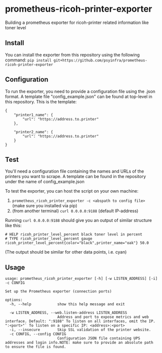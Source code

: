 # prometheus-ricoh-printer-exporter
Building a prometheus exporter for ricoh-printer related information like toner level

## Install
You can install the exporter from this repository using the following command:
`pip install git+https://github.com/psyinfra/prometheus-ricoh-printer-exporter`

## Configuration
To run the exporter, you need to provide a configuration file using the .json format.
A template file "config_example.json" can be found at top-level in this repository.
This is the template:

```
{
    "printer1_name": {
        "url": "https://address.to.printer"
    },

    "printer2_name": {
        "url": "https://address.to.printer"
    }
}
```

## Test
You'll need a configuration file containing the names and URLs of the printers you want to scrape.
A template can be found in the repository under the name of config_example.json

To test the exporter, you can host the script on your own machine:
  1. `prometheus_ricoh_printer_exporter -c <abspath to config file>` (make sure you installed via pip)
  2. (from another terminal) `curl 0.0.0.0:9188` (default IP-address)

Running `curl 0.0.0.0:9188` should give you an output of similar structure
like this:
```
# HELP ricoh_printer_level_percent black toner level in percent
# TYPE ricoh_printer_level_percent gauge
ricoh_printer_level_percent{color="black",printer_name="oak"} 50.0
```
(The output should be similar for other data points, i.e. cyan)

## Usage
```
usage: prometheus_ricoh_printer_exporter [-h] [-w LISTEN_ADDRESS] [-i] -c CONFIG

Set up the Prometheus exporter (connection ports)

options:
  -h, --help            show this help message and exit

  -w LISTEN_ADDRESS, --web.listen-address LISTEN_ADDRESS
                        Address and port to expose metrics and web interface. Default: ":9188" To listen on all interfaces, omit the IP. ":<port>"` To listen on a specific IP: <address>:<port>
  -i, --insecure        Skip SSL validation of the printer website.
  -c CONFIG, --config CONFIG
                        Configuration JSON file containing UPS addresses and login info.NOTE: make sure to provide an absolute path to ensure the file is found.
```
